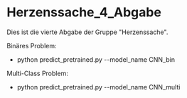 # Herzenssache_4_Abgabe

Dies ist die vierte Abgabe der Gruppe "Herzenssache".

Binäres Problem:
- python predict_pretrained.py --model_name CNN_bin


Multi-Class Problem:
- python predict_pretrained.py --model_name CNN_multi
